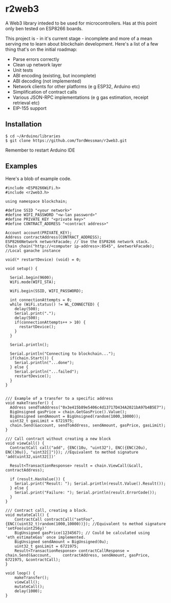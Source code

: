 # r2web3
A Web3 library inteded to be used for microcontrollers. Has at this point only ben tested on ESP8266 boards.

This project is - in it's current stage - incomplete and more of a mean serving me to learn about blockchain development. Here's a list of a few thing that's on the initial roadmap:
 * Parse errors correctly
 * Clean up network layer
 * Unit tests
 * ABI encoding (existing, but incomplete)
 * ABI decoding (not implemented)
 * Network clients for other platforms (e g ESP32, Arduino etc)
 * Simplification of contract calls
 * Various JSON-RPC implementations (e g gas estimation, receipt retrieval etc)
 * EIP-155 support

## Installation
```
$ cd ~/Arduino/libraries
$ git clone https://github.com/TordWessman/r2web3.git
```
Remember to restart Arduino IDE

## Examples
Here's a blob of example code.

```
#include <ESP8266WiFi.h>
#include <r2web3.h>

using namespace blockchain;

#define SSID "<your network>"
#define WIFI_PASSWORD "<w-lan password>"
#define PRIVATE_KEY "<private key>"
#define CONTRACT_ADDRESS "<contract address>"

Account account(PRIVATE_KEY);
Address contractAddress(CONTRACT_ADDRESS);
ESP8266Network networkFacade; // Use the ESP8266 network stack.
Chain chain("http://<computer ip-address>:8545", &networkFacade); //Local ganache instance

void(* restartDevice) (void) = 0; 

void setup() {

  Serial.begin(9600);
  WiFi.mode(WIFI_STA);

  WiFi.begin(SSID, WIFI_PASSWORD);

  int connectionAttempts = 0;
  while (WiFi.status() != WL_CONNECTED) {
    delay(500);
    Serial.print(".");
    delay(500);
    if(connectionAttempts++ > 10) {
      restartDevice();
    }
  }
  
  Serial.println();

  Serial.println("Connecting to blockchain...");
  if(chain.Start()) {
    Serial.println("...done");
  } else {
    Serial.println("...failed");
    restartDevice();
  }
}


/// Example of a transfer to a specific address
void makeTransfer() {
  Address sendToAddress("0x3e415b89e5406c4d13717D434A2021bA97b4B5E7");
  BigUnsigned gasPrice = chain.GetGasPrice().Value();
  BigUnsigned sendAmount = BigUnsigned(random(1000,10000));
  uint32_t gasLimit = 6721975;
  chain.Send(&account, sendToAddress, sendAmount, gasPrice, gasLimit);
}

/// Call contract without creating a new block
void viewCall() {
  ContractCall call("add", {ENC(10u, "uint32"), ENC({ENC(20u), ENC(30u)}, "uint32[]")}); //Equivalent to method signature 'add(uint32,uint32[])'
  
  Result<TransactionResponse> result = chain.ViewCall(&call, contractAddress);
  
  if (result.HasValue()) {
    Serial.print("Result: "); Serial.println(result.Value().Result());
  } else {
    Serial.print("Failure: "); Serial.println(result.ErrorCode());
  }
}

/// Contract call, creating a block.
void mutateCall() {
    ContractCall contractCall("setFoo", {ENC((uint32_t)random(1000,10000))}); //Equivalent to method signature 'setFoo(uint256y)'
    BigUnsigned gasPrice(1234567); // Could be calculated using 'eth_estimateGas' once implemented.
    BigUnsigned sendAmount = BigUnsigned(0u);
    uint32_t gasLimit = 6721975;
    Result<TransactionResponse> contractCallResponse = chain.Send(&account,     contractAddress, sendAmount, gasPrice, 6721975, &contractCall);
}

void loop() {
    makeTransfer();
    viewCall();
    mutateCall();
    delay(1000);
}
```